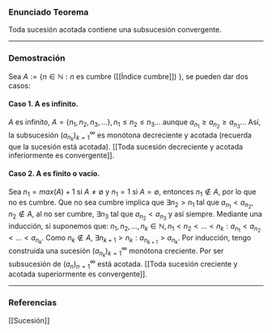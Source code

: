 ### Enunciado Teorema

Toda sucesión acotada contiene una subsucesión convergente.

---
### Demostración

Sea $A := \{n \in \mathbb{N} :n$ es cumbre ([[Índice cumbre]]) $\}$, se pueden dar dos casos:

#### Caso 1. A es infinito.
$A$ es infinito, $A = \{n_1, n_2, n_3, \dots \}, n_1 \le n_2 \le n_3 \dots$ aunque $a_{n_1} \ge a_{n_2} \ge a_{n_3} \dots$ Así, la subsucesión $(a_{n_k})^\infty_{k=1}$ es monótona decreciente y acotada (recuerda que la sucesión está acotada). [[Toda sucesión decreciente y acotada inferiormente es convergente]].

#### Caso 2. A es finito o vacío.
Sea $n_1 = max(A) + 1$ si $A \not = \emptyset$ y $n_1 = 1$ si $A = \emptyset$, entonces $n_1 \not \in A$, por lo que no es cumbre. Que no sea cumbre implica que $\exists n_2>n_1$ tal que $a_{n_1} < a_{n_2}, n_2 \not \in A$, al no ser cumbre, $\exists n_3$ tal que $a_{n_2} < a_{n_3}$ y así siempre.
Mediante una inducción, si suponemos que: $n_1, n_2, \dots, n_k \in \mathbb{N}, n_1 < n_2 < \dots < n_k : a_{n_1} < a_{n_2} < \dots < a_{n_k}$. Como $n_k \not \in A$, $\exists n_{k+1} > n_k : a_{n_{k+1}} > a_{n_k}$. Por inducción, tengo construida una sucesión $(a_{n_k})^\infty_{k=1}$ monótona creciente. Por ser subsucesión de $(a_n)^\infty_{n=1}$ está acotada. [[Toda sucesión creciente y acotada superiormente es convergente]].

---
### Referencias
[[Sucesión]]
